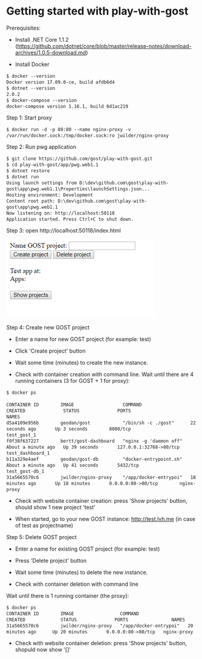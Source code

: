 # Getting started with play-with-gost


Prerequisites: 

- Install .NET Core 1.1.2 (https://github.com/dotnet/core/blob/master/release-notes/download-archives/1.0.5-download.md)

- Install Docker

```
$ docker --version
Docker version 17.09.0-ce, build afdb6d4
$ dotnet --version
2.0.2
$ docker-compose --version
docker-compose version 1.16.1, build 6d1ac219
```

Step 1: Start proxy

```
$ docker run -d -p 80:80 --name nginx-proxy -v /var/run/docker.sock:/tmp/docker.sock:ro jwilder/nginx-proxy
```

Step 2: Run pwg application

```
$ git clone https://github.com/gost/play-with-gost.git
$ cd play-with-gost/app/pwg.web1.1
$ dotnet restore
$ dotnet run
Using launch settings from D:\dev\github.com\gost\play-with-gost\app\pwg.web1.1\Properties\launchSettings.json...
Hosting environment: Development
Content root path: D:\dev\github.com\gost\play-with-gost\app\pwg.web1.1
Now listening on: http://localhost:50118
Application started. Press Ctrl+C to shut down.
```

Step 3: open http://localhost:50118/index.html

<img src="pwg.png"/>

Step 4: Create new GOST project

- Enter a name for new GOST project (for example: test)

- Click 'Create project' button

- Wait some time (minutes) to create the new instance. 

- Check with container creation with command line. Wait until there are 4 running containers (3 for GOST + 1 for proxy):

```
$ docker ps

CONTAINER ID        IMAGE                  COMMAND                  CREATED              STATUS              PORTS                     NAMES
d5a4109e956b        geodan/gost            "/bin/sh -c ./gost"      22 seconds ago       Up 3 seconds        8080/tcp                  test_gost_1
f0f38f637227        bertt/gost-dashboard   "nginx -g 'daemon off"   About a minute ago   Up 39 seconds       127.0.0.1:32768->80/tcp   test_dashboard_1
b11a329e4aef        geodan/gost-db         "docker-entrypoint.sh"   About a minute ago   Up 41 seconds       5432/tcp                  test_gost-db_1
31a5665570c6        jwilder/nginx-proxy    "/app/docker-entrypoi"   18 minutes ago       Up 18 minutes       0.0.0.0:80->80/tcp        nginx-proxy
```

- Check with website container creation: press 'Show projects' button, should show 1 new project 'test'

- When started, go to your new GOST instance: http://test.lvh.me (in case of test as projectname)

Step 5: Delete GOST project

- Enter a name for existing GOST project (for example: test)

- Press 'Delete project' button

- Wait some time (minutes) to delete the new instance. 

- Check with container deletion with command line

Wait until there is 1 running container (the proxy):

```
$ docker ps
CONTAINER ID        IMAGE                 COMMAND                  CREATED             STATUS              PORTS                NAMES
31a5665570c6        jwilder/nginx-proxy   "/app/docker-entrypoi"   20 minutes ago      Up 20 minutes       0.0.0.0:80->80/tcp   nginx-proxy
```

- Check with website container deletion: press 'Show projects' button, shopuld now show '[]'

